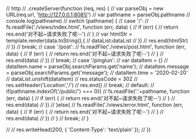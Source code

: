 
// http
//     .createServer(function (req, res) {
//         var parseObj = new URL(req.url, 'http://127.0.0.1:8081/')
//         var pathname = parseObj.pathname
//         console.log(pathname)
//         switch (pathname) {
//             case '/':
//                 fs.readFile('./views/index.html', function (err, data) {
//                     if (err) {
//                         return res.end('对不起~请求失败了呢--')
//                     }
//                     var htmlStr = template.render(data.toString(),{
//                         dataList:dataList
//                     })
//                     res.end(htmlStr)
//                 })
//                 break;
//             case '/post':
//                 fs.readFile('./views/post.html', function (err, data) {
//                     if (err) {
//                         return res.end('对不起~请求失败了呢--')
//                     }
//                     res.end(data)
//                 })
//                 break;
//             case '/pinglun':
//                 var dataItem = {}
//                 dataItem.name = parseObj.searchParams.get('name');
//                 dataItem.message = parseObj.searchParams.get('message');
//                 dataItem.time = '2020-02-20'
//                 dataList.unshift(dataItem)
//                 res.statusCode = 302
//                 res.setHeader('Location','/')
//                 res.end()
//                 break;
//             default:
//                 if(pathname.indexOf('/public/') === 0){
//                     fs.readFile('.'+pathname, function (err, data) {
//                         if (err) {
//                             return res.end('对不起~请求失败了呢--')
//                         }
//                         res.end(data)
//                     })
//                 }else{
//                     fs.readFile('./views/error.html', function (err, data) {
//                         if (err) {
//                             return res.end('对不起~请求失败了呢--')
//                         }
//                         res.end(data)
//                     })
//                 }
//                 break;
//         }

//         // res.writeHead(200, { 'Content-Type': 'text/plain' });
//     })